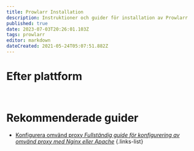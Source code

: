 ```yaml
---
title: Prowlarr Installation
description: Instruktioner och guider för installation av Prowlarr
published: true
date: 2023-07-03T20:26:01.103Z
tags: prowlarr
editor: markdown
dateCreated: 2021-05-24T05:07:51.882Z
---
```


# Efter plattform
[<i class="fab fa-windows" style="font-size: 3em;"></i>](/prowlarr/installation/windows)&nbsp;&nbsp;&nbsp;&nbsp;[<i class="fab fa-linux" style="font-size: 3em;"></i>](/prowlarr/installation/linux)&nbsp;&nbsp;&nbsp;&nbsp;[<i class="fab fa-apple" style="font-size: 3em;"></i>](/prowlarr/installation/macos)&nbsp;&nbsp;&nbsp;&nbsp;[<i class="fab fa-freebsd" style="font-size: 3em;"></i>](/prowlarr/installation/freebsd)&nbsp;&nbsp;&nbsp;&nbsp;[<i class="fab fa-docker" style="font-size: 3em;"></i>](/prowlarr/installation/docker)

# Rekommenderade guider
- [Konfigurera omvänd proxy *Fullständig guide för konfigurering av omvänd proxy med Nginx eller Apache*](/prowlarr/installation/reverse-proxy)
{.links-list}